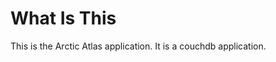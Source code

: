 What Is This
================

This is the Arctic Atlas application. It is a couchdb application.






